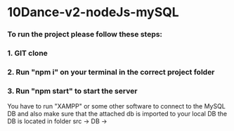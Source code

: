 # 10Dance-v2-nodeJs-mySQL

### To run the project please follow these steps:
### 1. GIT clone
### 2. Run "npm i" on your terminal in the correct project folder
### 3. Run "npm start" to start the server

You have to run "XAMPP" or some other software to connect to the MySQL DB and also 
make sure that the attached db is imported to your local DB
the DB is located in folder src -> DB ->
